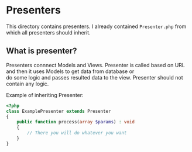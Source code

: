 # Presenters

This directory contains presenters. I already contained ```Presenter.php``` from which all presenters should inherit.

## What is presenter?

Presenters connnect Models and Views. Presenter is called based on URL and then it uses Models to get data from database or  
do some logic and passes resulted data to the view. Presenter should not contain any logic.

Example of inheriting Presenter:
```php
<?php
class ExamplePresenter extends Presenter
{
    public function process(array $params) : void
    {
        // There you will do whatever you want
    }
}
```